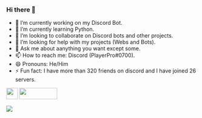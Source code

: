 ### Hi there 👋
- 🔭 I’m currently working on my Discord Bot.
- 🌱 I’m currently learning Python.
- 👯 I’m looking to collaborate on Discord bots and other projects.
- 🤔 I’m looking for help with my projects (Webs and Bots).
- 💬 Ask me about aanything you want except some.
- 📫 How to reach me: Discord (PlayerPro#0700).
- 😄 Pronouns: He/Him
- ⚡ Fun fact: I have more than 320 friends on discord and I have joined 26 servers.

<img src="https://upload.wikimedia.org/wikipedia/commons/thumb/1/1d/PyCharm_Icon.svg/1200px-PyCharm_Icon.svg.png" height="30" width="30"> <img src="https://upload.wikimedia.org/wikipedia/commons/thumb/f/f8/Python_logo_and_wordmark.svg/2560px-Python_logo_and_wordmark.svg.png" height="30" width="100">



<img src="https://github-readme-stats.vercel.app/api?username=PlayerPro3&&show_icons=true&title_color=00ffb7&icon_color=ff0000&text_color=70ff7a&bg_color=151515">
